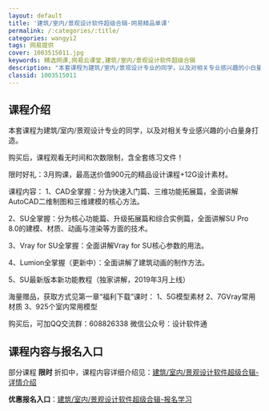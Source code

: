 ```yaml
---
layout: default
title: '建筑/室内/景观设计软件超级合辑-网易精品单课'
permalink: /:categories/:title/
categories: wangyi2
tags: 网易提供
cover: 1003515011.jpg
keywords: 精选网课,网易云课堂,建筑/室内/景观设计软件超级合辑
description: "本套课程为建筑/室内/景观设计专业的同学，以及对相关专业感兴趣的小白量身打造。购买后，课程观看无时间和次数限制，含全套练习文件！限时好礼：3月购课，最高送价值900元的精品设计课程+12G设"
classid: 1003515011
---
```


## 课程介绍

本套课程为建筑/室内/景观设计专业的同学，以及对相关专业感兴趣的小白量身打造。

购买后，课程观看无时间和次数限制，含全套练习文件！

限时好礼：3月购课，最高送价值900元的精品设计课程+12G设计素材。

课程内容：
1、CAD全掌握：分为快速入门篇、三维功能拓展篇，全面讲解AutoCAD二维制图和三维建模的核心方法。

2、SU全掌握：分为核心功能篇、升级拓展篇和综合实例篇，全面讲解SU Pro 8.0的建模、材质、动画与渲染等方面的技术。

3、Vray for SU全掌握：全面讲解Vray for SU核心参数的用法。

4、Lumion全掌握（更新中）：全面讲解了建筑动画的制作方法。

5、SU最新版本新功能教程（独家讲解，2019年3月上线）

海量赠品，获取方式见第一章“福利下载”课时：
1、5G模型素材
2、7GVray常用材质
3、925个室内常用模型

购买后，可加QQ交流群：608826338
微信公众号：设计软件通

## 课程内容与报名入口

部分课程 **限时** 折扣中，课程内容详细介绍见：[建筑/室内/景观设计软件超级合辑-详情介绍](https://study.163.com/course/introduction/1003515011.htm?share=1&shareId=1025206652&utm_campaign=share&utm_medium=iphoneShare&utm_source=&utm_u=1025206652)

**优惠报名入口**：[建筑/室内/景观设计软件超级合辑-报名学习](https://study.163.com/course/introduction/1003515011.htm?share=1&shareId=1025206652&utm_campaign=share&utm_medium=iphoneShare&utm_source=&utm_u=1025206652)

